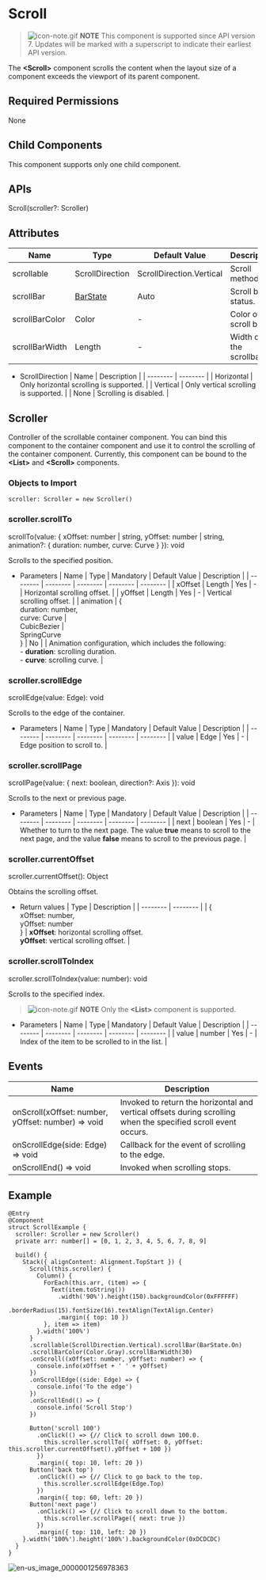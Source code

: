# Scroll


> ![icon-note.gif](public_sys-resources/icon-note.gif) **NOTE**
> This component is supported since API version 7. Updates will be marked with a superscript to indicate their earliest API version.


The **&lt;Scroll&gt;** component scrolls the content when the layout size of a component exceeds the viewport of its parent component.


## Required Permissions

None


## Child Components

This component supports only one child component.


## APIs

Scroll(scroller?: Scroller)


## Attributes

| Name       | Type      | Default Value      | Description |
| -------- | -------- | -------- | -------- |
| scrollable     | ScrollDirection   | ScrollDirection.Vertical | Scroll method. |
| scrollBar      | [BarState](ts-appendix-enums.md#barstate-enums) | Auto | Scroll bar status. |
| scrollBarColor | Color | - | Color of the scroll bar. |
| scrollBarWidth | Length | - | Width of the scrollbar. |

- ScrollDirection
  | Name       | Description |
  | -------- | -------- |
  | Horizontal | Only horizontal scrolling is supported. |
  | Vertical | Only vertical scrolling is supported. |
  | None     | Scrolling is disabled. |


## Scroller

Controller of the scrollable container component. You can bind this component to the container component and use it to control the scrolling of the container component. Currently, this component can be bound to the **&lt;List&gt;** and **&lt;Scroll&gt;** components.


### Objects to Import


```
scroller: Scroller = new Scroller()
```


### scroller.scrollTo

scrollTo(value: { xOffset: number | string, yOffset: number | string, animation?: { duration: number, curve: Curve } }): void


Scrolls to the specified position.


- Parameters
    | Name | Type | Mandatory | Default Value | Description |
  | -------- | -------- | -------- | -------- | -------- |
  | xOffset | Length | Yes | - | Horizontal scrolling offset. |
  | yOffset | Length | Yes | - | Vertical scrolling offset. |
  | animation | {<br/>duration: number,<br/>curve: Curve \|<br/>CubicBezier \|<br/>SpringCurve<br/>} | No |  | Animation configuration, which includes the following:<br/>- **duration**: scrolling duration.<br/>- **curve**: scrolling curve. |


### scroller.scrollEdge

scrollEdge(value: Edge): void


Scrolls to the edge of the container.


- Parameters
    | Name | Type | Mandatory | Default Value | Description |
  | -------- | -------- | -------- | -------- | -------- |
  | value | Edge | Yes | - | Edge position to scroll to. |


### scroller.scrollPage

scrollPage(value: { next: boolean, direction?: Axis }): void

Scrolls to the next or previous page.

- Parameters
    | Name | Type | Mandatory | Default Value | Description |
  | -------- | -------- | -------- | -------- | -------- |
  | next | boolean | Yes | - | Whether to turn to the next page. The value **true** means to scroll to the next page, and the value **false** means to scroll to the previous page. |


### scroller.currentOffset

scroller.currentOffset(): Object


Obtains the scrolling offset.


- Return values
    | Type | Description |
  | -------- | -------- |
  | {<br/>xOffset: number,<br/>yOffset: number<br/>} | **xOffset**: horizontal scrolling offset.<br/>**yOffset**: vertical scrolling offset. |


### scroller.scrollToIndex

scroller.scrollToIndex(value: number): void


Scrolls to the specified index.


> ![icon-note.gif](public_sys-resources/icon-note.gif) **NOTE**
> Only the **&lt;List&gt;** component is supported.


- Parameters
    | Name | Type | Mandatory | Default Value | Description |
  | -------- | -------- | -------- | -------- | -------- |
  | value | number | Yes | - | Index of the item to be scrolled to in the list. |


## Events

| Name | Description |
| -------- | -------- |
| onScroll(xOffset: number, yOffset: number) =&gt; void | Invoked to return the horizontal and vertical offsets during scrolling when the specified scroll event occurs. |
| onScrollEdge(side: Edge) =&gt; void | Callback for the event of scrolling to the edge. |
| onScrollEnd() =&gt; void | Invoked when scrolling stops. |


## Example


```
@Entry
@Component
struct ScrollExample {
  scroller: Scroller = new Scroller()
  private arr: number[] = [0, 1, 2, 3, 4, 5, 6, 7, 8, 9]

  build() {
    Stack({ alignContent: Alignment.TopStart }) {
      Scroll(this.scroller) {
        Column() {
          ForEach(this.arr, (item) => {
            Text(item.toString())
              .width('90%').height(150).backgroundColor(0xFFFFFF)
              .borderRadius(15).fontSize(16).textAlign(TextAlign.Center)
              .margin({ top: 10 })
          }, item => item)
        }.width('100%')
      }
      .scrollable(ScrollDirection.Vertical).scrollBar(BarState.On)
      .scrollBarColor(Color.Gray).scrollBarWidth(30)
      .onScroll((xOffset: number, yOffset: number) => {
        console.info(xOffset + ' ' + yOffset)
      })
      .onScrollEdge((side: Edge) => {
        console.info('To the edge')
      })
      .onScrollEnd(() => {
        console.info('Scroll Stop')
      })

      Button('scroll 100')
        .onClick(() => {// Click to scroll down 100.0.
          this.scroller.scrollTo({ xOffset: 0, yOffset: this.scroller.currentOffset().yOffset + 100 })
        })
        .margin({ top: 10, left: 20 })
      Button('back top')
        .onClick(() => {// Click to go back to the top.
          this.scroller.scrollEdge(Edge.Top)
        })
        .margin({ top: 60, left: 20 })
      Button('next page')
        .onClick(() => {// Click to scroll down to the bottom.
          this.scroller.scrollPage({ next: true })
        })
        .margin({ top: 110, left: 20 })
    }.width('100%').height('100%').backgroundColor(0xDCDCDC)
  }
}
```

![en-us_image_0000001256978363](figures/en-us_image_0000001256978363.gif)
